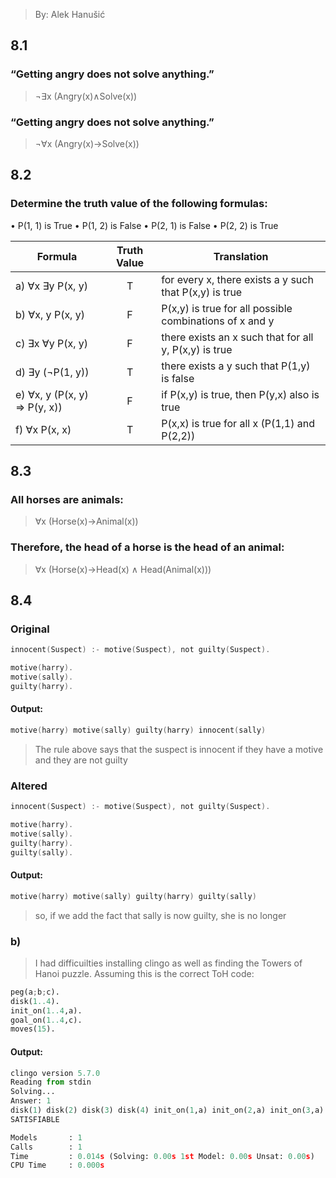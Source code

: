 > By: Alek Hanušić
## 8.1

### “Getting angry does not solve anything.”
> ¬∃x (Angry(x)∧Solve(x))

### “Getting angry does not solve anything.”
> ¬∀x (Angry(x)→Solve(x))

## 8.2

### Determine the truth value of the following formulas:
• P(1, 1) is True
• P(1, 2) is False
• P(2, 1) is False
• P(2, 2) is True

| Formula                      | Truth Value | Translation                                             |
| ---------------------------- | :---------: | ------------------------------------------------------- |
| a) ∀x ∃y P(x, y)             |      T      | for every x, there exists a y such that P(x,y) is true  |
| b) ∀x, y P(x, y)             |      F      | P(x,y) is true for all possible combinations of x and y |
| c) ∃x ∀y P(x, y)             |      F      | there exists an x such that for all y, P(x,y) is true   |
| d) ∃y (¬P(1, y))             |      T      | there exists a y such that P(1,y) is false              |
| e) ∀x, y (P(x, y) ⇒ P(y, x)) |      F      | if P(x,y) is true, then P(y,x) also is true             |
| f) ∀x P(x, x)                |      T      | P(x,x) is true for all x (P(1,1) and P(2,2))            |

## 8.3
### All horses are animals:
> ∀x (Horse(x)→Animal(x))

### Therefore, the head of a horse is the head of an animal:
> ∀x (Horse(x)→Head(x) ∧ Head(Animal(x)))


## 8.4
### Original
```c
innocent(Suspect) :- motive(Suspect), not guilty(Suspect).

motive(harry).
motive(sally).
guilty(harry).
```

#### Output:
```c
motive(harry) motive(sally) guilty(harry) innocent(sally)
```

> The rule above says that the suspect is innocent if they have a motive and they are not guilty
### Altered
```c
innocent(Suspect) :- motive(Suspect), not guilty(Suspect).

motive(harry).
motive(sally).
guilty(harry).
guilty(sally).

```

#### Output:
```c
motive(harry) motive(sally) guilty(harry) guilty(sally)
```

> so, if we add the fact that sally is now guilty, she is no longer 

### b)
> I had difficuilties installing clingo as well as finding the Towers of Hanoi puzzle. Assuming this is the correct ToH code:
```python
peg(a;b;c).
disk(1..4).
init_on(1..4,a).
goal_on(1..4,c).
moves(15).
```
#### Output:
```python
clingo version 5.7.0
Reading from stdin
Solving...
Answer: 1
disk(1) disk(2) disk(3) disk(4) init_on(1,a) init_on(2,a) init_on(3,a) init_on(4,a) goal_on(1,c) goal_on(2,c) goal_on(3,c) goal_on(4,c) moves(15) peg(a) peg(b) peg(c)
SATISFIABLE

Models       : 1
Calls        : 1
Time         : 0.014s (Solving: 0.00s 1st Model: 0.00s Unsat: 0.00s)
CPU Time     : 0.000s
```




